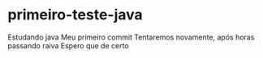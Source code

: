 # primeiro-teste-java
Estudando java
Meu primeiro commit
Tentaremos novamente, após horas passando raiva
Espero que de certo
